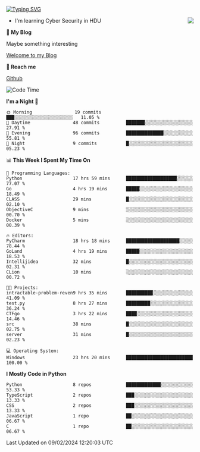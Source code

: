 [![Typing SVG](https://readme-typing-svg.herokuapp.com?font=Fira+Code&pause=1000&random=false&width=450&height=60&lines=Hello+%F0%9F%91%8B%F0%9F%8F%BB;I'm+JBNRZ)](https://git.io/typing-svg)

<a href="#">
  <img align="right" src="https://github-readme-stats.vercel.app/api?username=JBNRZ&show_icons=true&bg_color=15,f2f7fd,E0EAFC" />
</a>

- I'm learning Cyber Security in HDU

 **🌱 My Blog**

Maybe something interesting

[Welcome to my Blog](https://jbnrz.com.cn/)

 **💬 Reach me** 

[Github](https://github.com/JBNRZ)


<!--START_SECTION:waka-->
![Code Time](http://img.shields.io/badge/Code%20Time-317%20hrs%2048%20mins-blue)

**I'm a Night 🦉** 

```text
🌞 Morning                19 commits          ███░░░░░░░░░░░░░░░░░░░░░░   11.05 % 
🌆 Daytime                48 commits          ███████░░░░░░░░░░░░░░░░░░   27.91 % 
🌃 Evening                96 commits          ██████████████░░░░░░░░░░░   55.81 % 
🌙 Night                  9 commits           █░░░░░░░░░░░░░░░░░░░░░░░░   05.23 % 
```


📊 **This Week I Spent My Time On** 

```text
💬 Programming Languages: 
Python                   17 hrs 59 mins      ███████████████████░░░░░░   77.07 % 
Go                       4 hrs 19 mins       █████░░░░░░░░░░░░░░░░░░░░   18.49 % 
CLASS                    29 mins             █░░░░░░░░░░░░░░░░░░░░░░░░   02.10 % 
ObjectiveC               9 mins              ░░░░░░░░░░░░░░░░░░░░░░░░░   00.70 % 
Docker                   5 mins              ░░░░░░░░░░░░░░░░░░░░░░░░░   00.39 % 

🔥 Editors: 
PyCharm                  18 hrs 18 mins      ████████████████████░░░░░   78.44 % 
GoLand                   4 hrs 19 mins       █████░░░░░░░░░░░░░░░░░░░░   18.53 % 
Intellijidea             32 mins             █░░░░░░░░░░░░░░░░░░░░░░░░   02.31 % 
CLion                    10 mins             ░░░░░░░░░░░░░░░░░░░░░░░░░   00.72 % 

🐱‍💻 Projects: 
intractable-problem-reven9 hrs 35 mins       ██████████░░░░░░░░░░░░░░░   41.09 % 
test.py                  8 hrs 27 mins       █████████░░░░░░░░░░░░░░░░   36.24 % 
CTFgo                    3 hrs 22 mins       ████░░░░░░░░░░░░░░░░░░░░░   14.46 % 
src                      38 mins             █░░░░░░░░░░░░░░░░░░░░░░░░   02.75 % 
server                   31 mins             █░░░░░░░░░░░░░░░░░░░░░░░░   02.23 % 

💻 Operating System: 
Windows                  23 hrs 20 mins      █████████████████████████   100.00 % 
```

**I Mostly Code in Python** 

```text
Python                   8 repos             █████████████░░░░░░░░░░░░   53.33 % 
TypeScript               2 repos             ███░░░░░░░░░░░░░░░░░░░░░░   13.33 % 
CSS                      2 repos             ███░░░░░░░░░░░░░░░░░░░░░░   13.33 % 
JavaScript               1 repo              ██░░░░░░░░░░░░░░░░░░░░░░░   06.67 % 
C                        1 repo              ██░░░░░░░░░░░░░░░░░░░░░░░   06.67 % 
```




 Last Updated on 09/02/2024 12:20:03 UTC
<!--END_SECTION:waka-->
